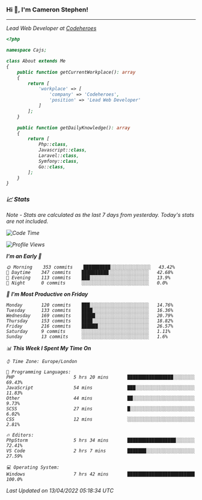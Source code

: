 ### Hi 👋, I'm Cameron Stephen!
<hr>
<p><em>Lead Web Developer at <a href="https://codeheroes.co.uk">Codeheroes</a></p>


```php
<?php

namespace Cajs;

class About extends Me
{
    public function getCurrentWorkplace(): array
    {
        return [
            'workplace' => [
                'company' => 'Codeheroes',
                'position' => 'Lead Web Developer'
            ]
        ];
    }

    public function getDailyKnowledge(): array
    {
        return [
            Php::class,
            Javascript::class,
            Laravel::class,
            Symfony::class,
            Go::class,
        ];
    }
}
```

### 📈 Stats
<p><em>Note - Stats are calculated as the last 7 days from yesterday. Today's stats are not included.</em></p>


<!--START_SECTION:waka-->
![Code Time](http://img.shields.io/badge/Code%20Time-2%2C781%20hrs%2038%20mins-blue)

![Profile Views](http://img.shields.io/badge/Profile%20Views-0-blue)

**I'm an Early 🐤** 

```text
🌞 Morning    353 commits    ██████████░░░░░░░░░░░░░░░   43.42% 
🌆 Daytime    347 commits    ██████████░░░░░░░░░░░░░░░   42.68% 
🌃 Evening    113 commits    ███░░░░░░░░░░░░░░░░░░░░░░   13.9% 
🌙 Night      0 commits      ░░░░░░░░░░░░░░░░░░░░░░░░░   0.0%

```
📅 **I'm Most Productive on Friday** 

```text
Monday       120 commits    ███░░░░░░░░░░░░░░░░░░░░░░   14.76% 
Tuesday      133 commits    ████░░░░░░░░░░░░░░░░░░░░░   16.36% 
Wednesday    169 commits    █████░░░░░░░░░░░░░░░░░░░░   20.79% 
Thursday     153 commits    ████░░░░░░░░░░░░░░░░░░░░░   18.82% 
Friday       216 commits    ██████░░░░░░░░░░░░░░░░░░░   26.57% 
Saturday     9 commits      ░░░░░░░░░░░░░░░░░░░░░░░░░   1.11% 
Sunday       13 commits     ░░░░░░░░░░░░░░░░░░░░░░░░░   1.6%

```


📊 **This Week I Spent My Time On** 

```text
⌚︎ Time Zone: Europe/London

💬 Programming Languages: 
PHP                      5 hrs 20 mins       █████████████████░░░░░░░░   69.43% 
JavaScript               54 mins             ███░░░░░░░░░░░░░░░░░░░░░░   11.83% 
Other                    44 mins             ██░░░░░░░░░░░░░░░░░░░░░░░   9.73% 
SCSS                     27 mins             █░░░░░░░░░░░░░░░░░░░░░░░░   6.02% 
CSS                      12 mins             ░░░░░░░░░░░░░░░░░░░░░░░░░   2.81%

🔥 Editors: 
PhpStorm                 5 hrs 34 mins       ██████████████████░░░░░░░   72.41% 
VS Code                  2 hrs 7 mins        ███████░░░░░░░░░░░░░░░░░░   27.59%

💻 Operating System: 
Windows                  7 hrs 42 mins       █████████████████████████   100.0%

```


 Last Updated on 13/04/2022 05:18:34 UTC
<!--END_SECTION:waka-->

